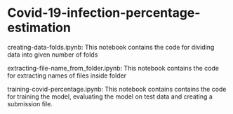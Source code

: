 # Covid-19-infection-percentage-estimation

creating-data-folds.ipynb:  This notebook contains the code for dividing data into given number of folds

extracting-file-name_from_folder.ipynb: This notebook contains the code for extracting  names of files inside folder

training-covid-percentage.ipynb:  This notebook contains contains the code for training the model, evaluating the model on test data and creating a submission file.

